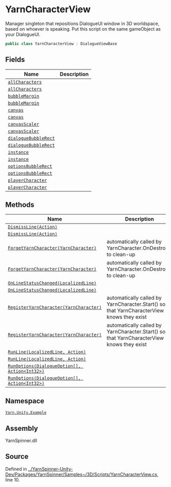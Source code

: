 # YarnCharacterView

Manager singleton that repositions DialogueUI window in 3D worldspace, based on whoever is speaking. Put this script on the same gameObject as your DialogueUI.

```csharp
public class YarnCharacterView : DialogueViewBase
```

## Fields

| Name                                     | Description |
| ---------------------------------------- | ----------- |
| [`allCharacters`](broken-reference)      |             |
| [`allCharacters`](broken-reference)      |             |
| [`bubbleMargin`](broken-reference)       |             |
| [`bubbleMargin`](broken-reference)       |             |
| [`canvas`](broken-reference)             |             |
| [`canvas`](broken-reference)             |             |
| [`canvasScaler`](broken-reference)       |             |
| [`canvasScaler`](broken-reference)       |             |
| [`dialogueBubbleRect`](broken-reference) |             |
| [`dialogueBubbleRect`](broken-reference) |             |
| [`instance`](broken-reference)           |             |
| [`instance`](broken-reference)           |             |
| [`optionsBubbleRect`](broken-reference)  |             |
| [`optionsBubbleRect`](broken-reference)  |             |
| [`playerCharacter`](broken-reference)    |             |
| [`playerCharacter`](broken-reference)    |             |

## Methods

| Name                                                              | Description                                                                              |
| ----------------------------------------------------------------- | ---------------------------------------------------------------------------------------- |
| [`DismissLine(Action)`](broken-reference)                         |                                                                                          |
| [`DismissLine(Action)`](broken-reference)                         |                                                                                          |
| [`ForgetYarnCharacter(YarnCharacter)`](broken-reference)          | automatically called by YarnCharacter.OnDestroy() to clean-up                            |
| [`ForgetYarnCharacter(YarnCharacter)`](broken-reference)          | automatically called by YarnCharacter.OnDestroy() to clean-up                            |
| [`OnLineStatusChanged(LocalizedLine)`](broken-reference)          |                                                                                          |
| [`OnLineStatusChanged(LocalizedLine)`](broken-reference)          |                                                                                          |
| [`RegisterYarnCharacter(YarnCharacter)`](broken-reference)        | automatically called by YarnCharacter.Start() so that YarnCharacterView knows they exist |
| [`RegisterYarnCharacter(YarnCharacter)`](broken-reference)        | automatically called by YarnCharacter.Start() so that YarnCharacterView knows they exist |
| [`RunLine(LocalizedLine, Action)`](broken-reference)              |                                                                                          |
| [`RunLine(LocalizedLine, Action)`](broken-reference)              |                                                                                          |
| [`RunOptions(DialogueOption[], Action<Int32>)`](broken-reference) |                                                                                          |
| [`RunOptions(DialogueOption[], Action<Int32>)`](broken-reference) |                                                                                          |

## Namespace

[`Yarn.Unity.Example`](../)

## Assembly

YarnSpinner.dll

## Source

Defined in [../YarnSpinner-Unity-Dev/Packages/YarnSpinner/Samples\~/3D/Scripts/YarnCharacterView.cs](https://github.com/YarnSpinnerTool/YarnSpinner-Unity/blob/develop/Samples\~/3D/Scripts/YarnCharacterView.cs#L10), line 10.
